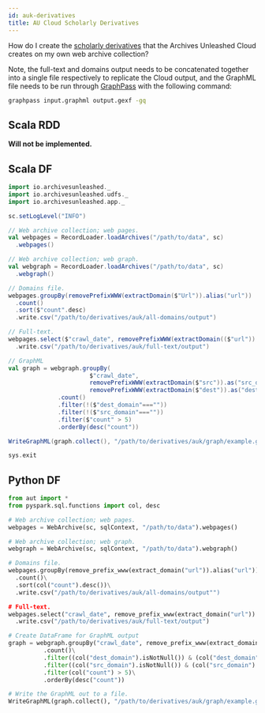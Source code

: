 ```yaml
---
id: auk-derivatives
title: AU Cloud Scholarly Derivatives
---
```


How do I create the [scholarly
derivatives](https://cloud.archivesunleashed.org/derivatives) that the Archives
Unleashed Cloud creates on my own web archive collection?

Note, the full-text and domains output needs to be concatenated together into a
single file respectively to replicate the Cloud output, and the GraphML file
needs to be run through
[GraphPass](https://github.com/archivesunleashed/graphpass) with the following
command:

```bash
graphpass input.graphml output.gexf -gq
```

## Scala RDD

**Will not be implemented.**

## Scala DF

```scala
import io.archivesunleashed._
import io.archivesunleashed.udfs._
import io.archivesunleashed.app._

sc.setLogLevel("INFO")

// Web archive collection; web pages.
val webpages = RecordLoader.loadArchives("/path/to/data", sc)
  .webpages()

// Web archive collection; web graph.
val webgraph = RecordLoader.loadArchives("/path/to/data", sc)
  .webgraph()

// Domains file.
webpages.groupBy(removePrefixWWW(extractDomain($"Url")).alias("url"))
  .count()
  .sort($"count".desc)
  .write.csv("/path/to/derivatives/auk/all-domains/output")

// Full-text.
webpages.select($"crawl_date", removePrefixWWW(extractDomain(($"url")).alias("domain")), $"url", removeHTML(removeHTTPHeader(($"content"))))
  .write.csv("/path/to/derivatives/auk/full-text/output")

// GraphML
val graph = webgraph.groupBy(
                       $"crawl_date",
                       removePrefixWWW(extractDomain($"src")).as("src_domain"),
                       removePrefixWWW(extractDomain($"dest")).as("dest_domain"))
              .count()
              .filter(!($"dest_domain"===""))
              .filter(!($"src_domain"===""))
              .filter($"count" > 5)
              .orderBy(desc("count"))

WriteGraphML(graph.collect(), "/path/to/derivatives/auk/graph/example.graphml")

sys.exit
```

## Python DF

```python
from aut import *
from pyspark.sql.functions import col, desc

# Web archive collection; web pages.
webpages = WebArchive(sc, sqlContext, "/path/to/data").webpages()

# Web archive collection; web graph.
webgraph = WebArchive(sc, sqlContext, "/path/to/data").webgraph()

# Domains file.
webpages.groupBy(remove_prefix_www(extract_domain("url")).alias("url"))\
  .count()\
  .sort(col("count").desc())\
  .write.csv("/path/to/derivatives/auk/all-domains/output"")

# Full-text.
webpages.select("crawl_date", remove_prefix_www(extract_domain("url")).alias("domain"), "url", remove_html(remove_http_header("content")).alias("content"))\
  .write.csv("/path/to/derivatives/auk/full-text/output")

# Create DataFrame for GraphML output
graph = webgraph.groupBy("crawl_date", remove_prefix_www(extract_domain("src")).alias("src_domain"), remove_prefix_www(extract_domain("dest")).alias("dest_domain"))\
          .count()\
          .filter((col("dest_domain").isNotNull()) & (col("dest_domain") !=""))\
          .filter((col("src_domain").isNotNull()) & (col("src_domain") !=""))\
          .filter(col("count") > 5)\
          .orderBy(desc("count"))

# Write the GraphML out to a file.
WriteGraphML(graph.collect(), "/path/to/derivatives/auk/graph/example.graphml")
```
